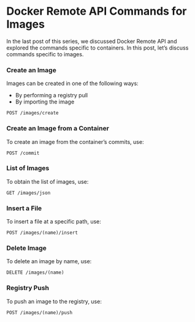 # Docker Remote API Commands for Images

In the last post of this series, we discussed Docker Remote API and explored the commands specific to containers. In this post, let’s discuss commands specific to images.

### Create an Image

Images can be created in one of the following ways:

* By performing a registry pull
* By importing the image
```
POST /images/create
```

### Create an Image from a Container

To create an image from the container’s commits, use:
```
POST /commit
```

### List of Images

To obtain the list of images, use:
```
GET /images/json
```

### Insert a File

To insert a file at a specific path, use:
```
POST /images/(name)/insert
```

### Delete Image

To delete an image by name, use:
```
DELETE /images/(name)
```

### Registry Push

To push an image to the registry, use:
```
POST /images/(name)/push
```